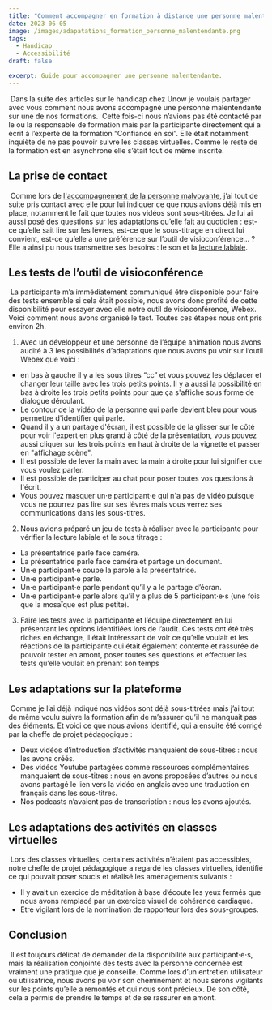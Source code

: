 ```yaml
---
title: "Comment accompagner en formation à distance une personne malentendante"
date: 2023-06-05
image: /images/adapatations_formation_personne_malentendante.png
tags:
  - Handicap
  - Accessibilité
draft: false

excerpt: Guide pour accompagner une personne malentendante.
---
```

​
Dans la suite des articles sur le handicap chez Unow je voulais partager avec vous comment nous avons accompagné une personne malentendante sur une de nos formations.
​
Cette fois-ci nous n’avions pas été contacté par le ou la responsable de formation mais par la participante directement qui a écrit à l’experte de la formation “Confiance en soi”.
Elle était notamment inquiète de ne pas pouvoir suivre les classes virtuelles. Comme le reste de la formation est en asynchrone elle s’était tout de même inscrite.
​
## La prise de contact
​
Comme lors de [l'accompagnement de la personne malvoyante](https://make.unow.fr/posts/accompagnement-pedagogique-personne-avec-handical-visue), j’ai tout de suite pris contact avec elle pour lui indiquer ce que nous avions déjà mis en place, notamment le fait que toutes nos vidéos sont sous-titrées.
Je lui ai aussi posé des questions sur les adaptations qu’elle fait au quotidien : est-ce qu’elle sait lire sur les lèvres, est-ce que le sous-titrage en direct lui convient, est-ce qu’elle a une préférence sur l’outil de visioconférence… ?
Elle a ainsi pu nous transmettre ses besoins : le son et la [lecture labiale](https://fr.wikipedia.org/wiki/Lecture_labiale).
​
## Les tests de l’outil de visioconférence
​
La participante m’a immédiatement communiqué être disponible pour faire des tests ensemble si cela était possible, nous avons donc profité de cette disponibilité pour essayer avec elle notre outil de visioconférence, Webex.
​
Voici comment nous avons organisé le test. Toutes ces étapes nous ont pris environ 2h.
​
1. Avec un développeur et une personne de l’équipe animation nous avons audité à 3 les possibilités d’adaptations que nous avons pu voir sur l’outil Webex que voici :
 * en bas à gauche il y a les sous titres “cc” et vous pouvez les déplacer et changer leur taille avec les trois petits points. Il y a aussi la possibilité en bas à droite les trois petits points pour que ça s'affiche sous forme de dialogue déroulant.
 * Le contour de la vidéo de la personne qui parle devient bleu pour vous permettre d'identifier qui parle.
 * Quand il y a un partage d'écran, il est possible de la glisser sur le côté pour voir l'expert en plus grand à côté de la présentation, vous pouvez aussi cliquer sur les trois points en haut à droite de la vignette et passer en "affichage scène".
* Il est possible de lever la main avec la main à droite pour lui signifier que vous voulez parler.
 * Il est possible de participer au chat pour poser toutes vos questions à l'écrit.
 * Vous pouvez masquer un⋅e participant⋅e qui n'a pas de vidéo puisque vous ne pourrez pas lire sur ses lèvres mais vous verrez ses communications dans les sous-titres.
2. Nous avions préparé un jeu de tests à réaliser avec la participante pour vérifier la lecture labiale et le sous titrage :
 * La présentatrice parle face caméra.
 * La présentatrice parle face caméra et partage un document.
 * Un⋅e participant⋅e coupe la parole à la présentatrice.
 * Un⋅e participant⋅e parle.
 * Un⋅e participant⋅e parle pendant qu’il y a le partage d’écran.
 * Un⋅e participant⋅e parle alors qu’il y a plus de 5 participant⋅e⋅s (une fois que la mosaïque est plus petite).
3. Faire les tests avec la participante et l’équipe directement en lui présentant les options identifiées lors de l’audit. Ces tests ont été très riches en échange, il était intéressant de voir ce qu’elle voulait et les réactions de la participante qui était également contente et rassurée de pouvoir tester en amont, poser toutes ses questions et effectuer les tests qu’elle voulait en prenant son temps
​
## Les adaptations sur la plateforme
​
Comme je l’ai déjà indiqué nos vidéos sont déjà sous-titrées mais j’ai tout de même voulu suivre la formation afin de m’assurer qu’il ne manquait pas des éléments.
Et voici ce que nous avions identifié, qui a ensuite été corrigé par la cheffe de projet pédagogique :
* Deux vidéos d’introduction d’activités manquaient de sous-titres : nous les avons créés.
* Des vidéos Youtube partagées comme ressources complémentaires manquaient de sous-titres : nous en avons proposées d’autres ou nous avons partagé le lien vers la vidéo en anglais avec une traduction en français dans les sous-titres.
* Nos podcasts n’avaient pas de transcription : nous les avons ajoutés.
​
## Les adaptations des activités en classes virtuelles
​
Lors des classes virtuelles, certaines activités n’étaient pas accessibles, notre cheffe de projet pédagogique a regardé les classes virtuelles, identifié ce qui pouvait poser soucis et réalisé les aménagements suivants :
* Il y avait un exercice de méditation à base d’écoute les yeux fermés que nous avons remplacé par un exercice visuel de cohérence cardiaque.
* Etre vigilant lors de la nomination de rapporteur lors des sous-groupes.
 
## Conclusion
​
Il est toujours délicat de demander de la disponibilité aux participant⋅e⋅s, mais la réalisation conjointe des tests avec la personne concernée est vraiment une pratique que je conseille. 
Comme lors d’un entretien utilisateur ou utilisatrice, nous avons pu voir son cheminement et nous serons vigilants sur les points qu’elle a remontés et qui nous sont précieux. De son côté, cela a permis de prendre le temps et de se rassurer en amont. 
